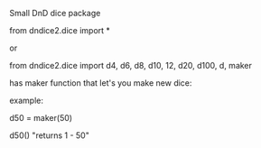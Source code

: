 Small DnD dice package

from dndice2.dice import *

or

from dndice2.dice import d4, d6, d8, d10, 12, d20, d100, d, maker

has maker function that let's you make new dice:

example:

d50 = maker(50)

d50() "returns 1 - 50"
